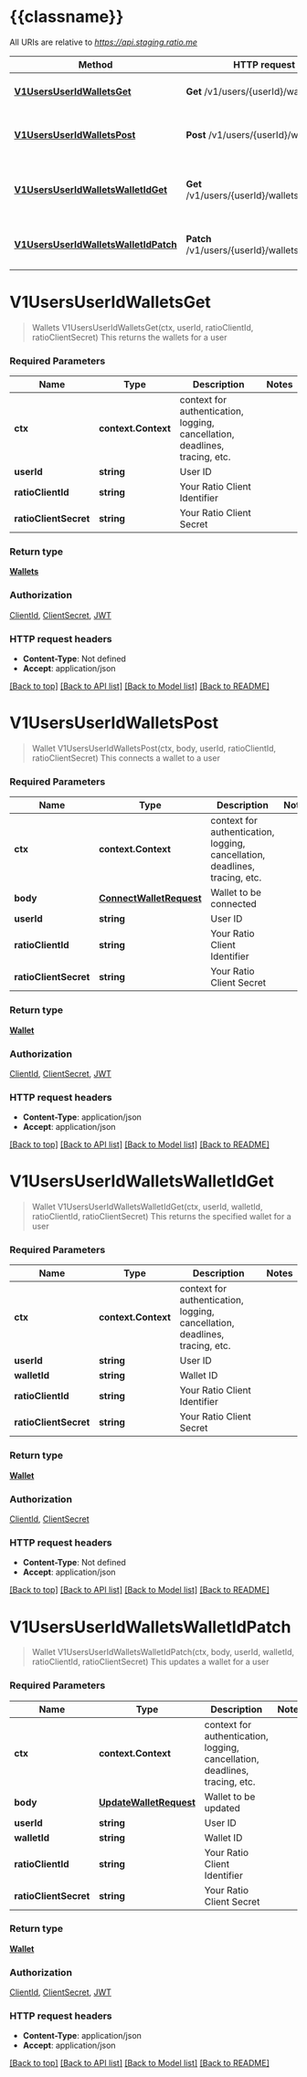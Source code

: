 # {{classname}}

All URIs are relative to *https://api.staging.ratio.me*

Method | HTTP request | Description
------------- | ------------- | -------------
[**V1UsersUserIdWalletsGet**](WalletApi.md#V1UsersUserIdWalletsGet) | **Get** /v1/users/{userId}/wallets | This returns the wallets for a user
[**V1UsersUserIdWalletsPost**](WalletApi.md#V1UsersUserIdWalletsPost) | **Post** /v1/users/{userId}/wallets | This connects a wallet to a user
[**V1UsersUserIdWalletsWalletIdGet**](WalletApi.md#V1UsersUserIdWalletsWalletIdGet) | **Get** /v1/users/{userId}/wallets/{walletId} | This returns the specified wallet for a user
[**V1UsersUserIdWalletsWalletIdPatch**](WalletApi.md#V1UsersUserIdWalletsWalletIdPatch) | **Patch** /v1/users/{userId}/wallets/{walletId} | This updates a wallet for a user

# **V1UsersUserIdWalletsGet**
> Wallets V1UsersUserIdWalletsGet(ctx, userId, ratioClientId, ratioClientSecret)
This returns the wallets for a user

### Required Parameters

Name | Type | Description  | Notes
------------- | ------------- | ------------- | -------------
 **ctx** | **context.Context** | context for authentication, logging, cancellation, deadlines, tracing, etc.
  **userId** | **string**| User ID | 
  **ratioClientId** | **string**| Your Ratio Client Identifier | 
  **ratioClientSecret** | **string**| Your Ratio Client Secret | 

### Return type

[**Wallets**](Wallets.md)

### Authorization

[ClientId](../README.md#ClientId), [ClientSecret](../README.md#ClientSecret), [JWT](../README.md#JWT)

### HTTP request headers

 - **Content-Type**: Not defined
 - **Accept**: application/json

[[Back to top]](#) [[Back to API list]](../README.md#documentation-for-api-endpoints) [[Back to Model list]](../README.md#documentation-for-models) [[Back to README]](../README.md)

# **V1UsersUserIdWalletsPost**
> Wallet V1UsersUserIdWalletsPost(ctx, body, userId, ratioClientId, ratioClientSecret)
This connects a wallet to a user

### Required Parameters

Name | Type | Description  | Notes
------------- | ------------- | ------------- | -------------
 **ctx** | **context.Context** | context for authentication, logging, cancellation, deadlines, tracing, etc.
  **body** | [**ConnectWalletRequest**](ConnectWalletRequest.md)| Wallet to be connected | 
  **userId** | **string**| User ID | 
  **ratioClientId** | **string**| Your Ratio Client Identifier | 
  **ratioClientSecret** | **string**| Your Ratio Client Secret | 

### Return type

[**Wallet**](Wallet.md)

### Authorization

[ClientId](../README.md#ClientId), [ClientSecret](../README.md#ClientSecret), [JWT](../README.md#JWT)

### HTTP request headers

 - **Content-Type**: application/json
 - **Accept**: application/json

[[Back to top]](#) [[Back to API list]](../README.md#documentation-for-api-endpoints) [[Back to Model list]](../README.md#documentation-for-models) [[Back to README]](../README.md)

# **V1UsersUserIdWalletsWalletIdGet**
> Wallet V1UsersUserIdWalletsWalletIdGet(ctx, userId, walletId, ratioClientId, ratioClientSecret)
This returns the specified wallet for a user

### Required Parameters

Name | Type | Description  | Notes
------------- | ------------- | ------------- | -------------
 **ctx** | **context.Context** | context for authentication, logging, cancellation, deadlines, tracing, etc.
  **userId** | **string**| User ID | 
  **walletId** | **string**| Wallet ID | 
  **ratioClientId** | **string**| Your Ratio Client Identifier | 
  **ratioClientSecret** | **string**| Your Ratio Client Secret | 

### Return type

[**Wallet**](Wallet.md)

### Authorization

[ClientId](../README.md#ClientId), [ClientSecret](../README.md#ClientSecret)

### HTTP request headers

 - **Content-Type**: Not defined
 - **Accept**: application/json

[[Back to top]](#) [[Back to API list]](../README.md#documentation-for-api-endpoints) [[Back to Model list]](../README.md#documentation-for-models) [[Back to README]](../README.md)

# **V1UsersUserIdWalletsWalletIdPatch**
> Wallet V1UsersUserIdWalletsWalletIdPatch(ctx, body, userId, walletId, ratioClientId, ratioClientSecret)
This updates a wallet for a user

### Required Parameters

Name | Type | Description  | Notes
------------- | ------------- | ------------- | -------------
 **ctx** | **context.Context** | context for authentication, logging, cancellation, deadlines, tracing, etc.
  **body** | [**UpdateWalletRequest**](UpdateWalletRequest.md)| Wallet to be updated | 
  **userId** | **string**| User ID | 
  **walletId** | **string**| Wallet ID | 
  **ratioClientId** | **string**| Your Ratio Client Identifier | 
  **ratioClientSecret** | **string**| Your Ratio Client Secret | 

### Return type

[**Wallet**](Wallet.md)

### Authorization

[ClientId](../README.md#ClientId), [ClientSecret](../README.md#ClientSecret), [JWT](../README.md#JWT)

### HTTP request headers

 - **Content-Type**: application/json
 - **Accept**: application/json

[[Back to top]](#) [[Back to API list]](../README.md#documentation-for-api-endpoints) [[Back to Model list]](../README.md#documentation-for-models) [[Back to README]](../README.md)

